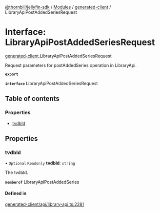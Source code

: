[@thornbill/jellyfin-sdk](../README.md) / [Modules](../modules.md) / [generated-client](../modules/generated_client.md) / LibraryApiPostAddedSeriesRequest

# Interface: LibraryApiPostAddedSeriesRequest

[generated-client](../modules/generated_client.md).LibraryApiPostAddedSeriesRequest

Request parameters for postAddedSeries operation in LibraryApi.

**`export`**

**`interface`** LibraryApiPostAddedSeriesRequest

## Table of contents

### Properties

- [tvdbId](generated_client.LibraryApiPostAddedSeriesRequest.md#tvdbid)

## Properties

### tvdbId

• `Optional` `Readonly` **tvdbId**: `string`

The tvdbId.

**`memberof`** LibraryApiPostAddedSeries

#### Defined in

[generated-client/api/library-api.ts:2281](https://github.com/thornbill/jellyfin-sdk-typescript/blob/1142a3e/src/generated-client/api/library-api.ts#L2281)
